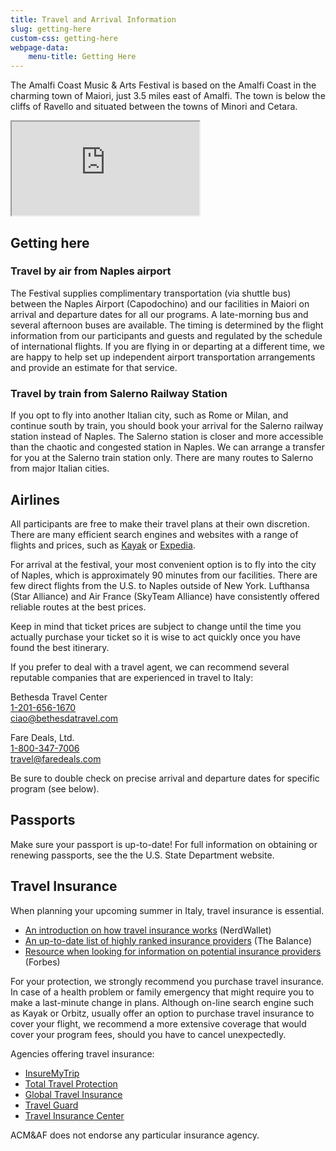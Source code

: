```yaml
---
title: Travel and Arrival Information
slug: getting-here
custom-css: getting-here
webpage-data:
    menu-title: Getting Here
---
```


<section class="standard-block" markdown="1">

The Amalfi Coast Music & Arts Festival is based on the Amalfi Coast  in the charming town of Maiori, just  3.5 miles east of Amalfi. The town is below the cliffs of Ravello and situated between  the towns of Minori and  Cetara. 

<iframe id="map" src="https://www.google.com/maps/embed?pb=!1m14!1m12!1m3!1d3027.1651019693795!2d14.63873187657893!3d40.64829084151269!2m3!1f0!2f0!3f0!3m2!1i1024!2i768!4f13.1!5e0!3m2!1sen!2sus!4v1686737576484!5m2!1sen!2sus" allowfullscreen="" loading="lazy" referrerpolicy="no-referrer-when-downgrade"></iframe>
 
## Getting here

### Travel by air from Naples airport

The Festival supplies complimentary transportation (via shuttle bus) between the Naples Airport (Capodochino) and our facilities in Maiori on arrival and departure dates for all our programs. A late-morning bus and several afternoon buses are available. The timing is determined by the flight information from our participants and guests and regulated by the schedule of international flights. If you are flying in or departing at a different time, we are happy to help set up independent airport transportation arrangements and provide an estimate for that service.

### Travel by train from Salerno Railway Station

If you opt to fly into another Italian city, such as Rome or Milan, and continue south by train, you should book your arrival for the Salerno
railway station instead of Naples.  The Salerno station is closer and more accessible than the chaotic and congested station in Naples. We can arrange a transfer for you at the Salerno train station only.  There are many routes to Salerno from major Italian cities.

## Airlines

All participants are free to make their travel plans at their own discretion. There are many efficient search engines and websites with a range of flights and prices, such as [Kayak](https://www.kayak.com) or [Expedia](https://www.expedia.com).
 
For arrival at the festival, your most convenient option is to fly into the city of Naples, which is approximately 90 minutes from our facilities. There are few direct flights from the U.S. to Naples outside of New York. Lufthansa (Star Alliance) and Air France (SkyTeam Alliance) have consistently offered reliable routes at the best prices.
 
Keep in mind that ticket prices are subject to change until the time you actually purchase your ticket so it is wise to act quickly once you have found the best itinerary.
 
If you prefer to deal with a travel agent, we can recommend several reputable companies that are experienced in travel to Italy: 

Bethesda Travel Center<br/>
[1-201-656-1670](tel:1-201-656-1670)<br/>
[ciao@bethesdatravel.com](mailto:ciao@bethesdatravel.com)

Fare Deals, Ltd.<br/>
[1-800-347-7006](tel:1-800-347-7006)<br/>
[travel@faredeals.com](mailto:travel@faredeals.com)

Be sure to double check on precise arrival and departure dates for specific program (see below).
 
## Passports

Make sure your passport is up-to-date! For full information on obtaining or renewing passports, see the the U.S. State Department website.

## Travel Insurance

When planning your upcoming summer in Italy, travel insurance is essential.

* [An introduction on how travel insurance works](https://www.nerdwallet.com/blog/insurance/travel-insurance/) (NerdWallet)
* [An up-to-date list of highly ranked insurance providers](https://www.thebalance.com/best-travel-insurance-4796919) (The Balance)
* [Resource when looking for information on potential insurance providers](https://www.forbes.com/sites/christopherelliott/2018/08/18/the-best-and-worst-travel-insurance-companies/#2d49b4c54fc2) (Forbes)

For your protection, we strongly recommend you purchase travel insurance. In case of a health problem or family emergency that might require you to make a last-minute change in plans. Although on-line search engine such as Kayak or Orbitz, usually offer an option to purchase travel insurance to cover your flight, we recommend a more extensive coverage that would cover your program fees, should you have to cancel unexpectedly.
 
Agencies offering travel insurance:
* [InsureMyTrip](https://www.insuremytrip.com)
* [Total Travel Protection](https://www.totaltravelprotection.com)
* [Global Travel Insurance](https://globaltravelinsurance.com)
* [Travel Guard](https://www.travelguard.com)
* [Travel Insurance Center](https://www.travelinsurancecenter.com)
 
ACM&AF does not endorse any particular insurance agency.

</section>
